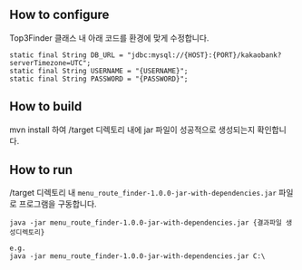 

## How to configure
Top3Finder 클래스 내 아래 코드를 환경에 맞게 수정합니다.
```
static final String DB_URL = "jdbc:mysql://{HOST}:{PORT}/kakaobank?serverTimezone=UTC";
static final String USERNAME = "{USERNAME}";
static final String PASSWORD = "{PASSWORD}";
```

## How to build
mvn install 하여 /target 디렉토리 내에 jar 파일이 성공적으로 생성되는지 확인합니다.

## How to run
/target 디렉토리 내 `menu_route_finder-1.0.0-jar-with-dependencies.jar` 파일로 프로그램을 구동합니다.
```
java -jar menu_route_finder-1.0.0-jar-with-dependencies.jar {결과파일 생성디렉토리}

e.g.
java -jar menu_route_finder-1.0.0-jar-with-dependencies.jar C:\
```